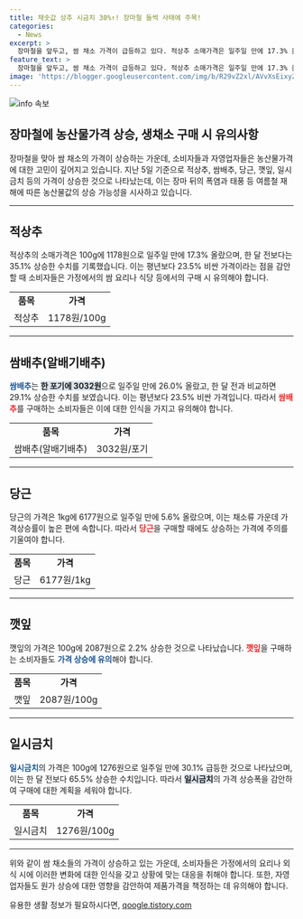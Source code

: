 ```yaml
---
title: 채솟값 상추 시금치 30%↑! 장마철 들썩 사태에 주목!
categories:
  - News
excerpt: >
  장마철을 앞두고, 쌈 채소 가격이 급등하고 있다. 적상추 소매가격은 일주일 만에 17.3% 올라 100g에 1178원으로, 쌈배추는 한 포기에 3032원으로 29.1% 상승했다. 평년보다 23.5% 비싼 쌈채소는 장마 후 폭염과 태풍으로 인해 더 오를 가능성이 있으며, 올 여름 배추 생산 감소로 가격 상승이 예상된다. 자영업자들은 고민이 깊어지고 있다. (150자)
feature_text: >
  장마철을 앞두고, 쌈 채소 가격이 급등하고 있다. 적상추 소매가격은 일주일 만에 17.3% 올라 100g에 1178원으로, 쌈배추는 한 포기에 3032원으로 29.1% 상승했다. 평년보다 23.5% 비싼 쌈채소는 장마 후 폭염과 태풍으로 인해 더 오를 가능성이 있으며, 올 여름 배추 생산 감소로 가격 상승이 예상된다. 자영업자들은 고민이 깊어지고 있다. (150자)
image: 'https://blogger.googleusercontent.com/img/b/R29vZ2xl/AVvXsEixyZcFfHzMRdzZMjFBmAUKJYCLCGyLL1o632UiGVXcaFdKo_bkvkuCioo0uUKlGfBVcT3P84aROyZIXSBEx3Aw5nCQ3pTgDom1WDC4m8eifvWiAmWEEVb4x6G_l8C0QH225ldMjyaFvpxGEBGNO37VmDTDMHGhJPq73UglMfDca1-0aw/s1600/blogspot.png'
---
```


<p><img src="https://blogger.googleusercontent.com/img/b/R29vZ2xl/AVvXsEixyZcFfHzMRdzZMjFBmAUKJYCLCGyLL1o632UiGVXcaFdKo_bkvkuCioo0uUKlGfBVcT3P84aROyZIXSBEx3Aw5nCQ3pTgDom1WDC4m8eifvWiAmWEEVb4x6G_l8C0QH225ldMjyaFvpxGEBGNO37VmDTDMHGhJPq73UglMfDca1-0aw/s1600/blogspot.png" alt="info 속보" /></p>

<h2 data-ke-size="size26">장마철에 농산물가격 상승, 생채소 구매 시 유의사항</h2>

<p data-ke-size="size16">장마철을 맞아 쌈 채소의 가격이 상승하는 가운데, 소비자들과 자영업자들은 농산물가격에 대한 고민이 깊어지고 있습니다. 지난 5일 기준으로 적상추, 쌈배추, 당근, 깻잎, 일시금치 등의 가격이 상승한 것으로 나타났는데, 이는 장마 뒤의 폭염과 태풍 등 여름철 재해에 따른 농산물값의 상승 가능성을 시사하고 있습니다.<br></p>

<hr>

<h2 data-ke-size="size24">적상추</h2>

<p data-ke-size="size16">적상추의 소매가격은 100g에 1178원으로 일주일 만에 17.3% 올랐으며, 한 달 전보다는 35.1% 상승한 수치를 기록했습니다. 이는 평년보다 23.5% 비싼 가격이라는 점을 감안할 때 소비자들은 가정에서의 쌈 요리나 식당 등에서의 구매 시 유의해야 합니다.</p>

<table>
  <tr>
    <td style="text-align: center; height: 17px;"><b>품목</b></td>
    <td style="text-align: center; height: 17px;"><b>가격</b></td>
  </tr>
  <tr>
    <td style="text-align: center; height: 17px;">적상추</td>
    <td style="text-align: center; height: 17px;">1178원/100g</td>
  </tr>
</table>

<hr>

<h2 data-ke-size="size24">쌈배추(알배기배추)</h2>

<p data-ke-size="size16"><b><span style="color: #1a5490;">쌈배추</span></b>는 <b><span style="background-color: #21538527;">한 포기에 3032원</span></b>으로 일주일 만에 26.0% 올랐고, 한 달 전과 비교하면 29.1% 상승한 수치를 보였습니다. 이는 평년보다 23.5% 비싼 가격입니다. 따라서 <b><span style="color: #ee2323;">쌈배추</span></b>를 구매하는 소비자들은 이에 대한 인식을 가지고 유의해야 합니다.</p>

<table>
  <tr>
    <td style="text-align: center; height: 17px;"><b>품목</b></td>
    <td style="text-align: center; height: 17px;"><b>가격</b></td>
  </tr>
  <tr>
    <td style="text-align: center; height: 17px;">쌈배추(알배기배추)</td>
    <td style="text-align: center; height: 17px;">3032원/포기</td>
  </tr>
</table>

<hr>

<h2 data-ke-size="size24">당근</h2>

<p data-ke-size="size16">당근의 가격은 1kg에 6177원으로 일주일 만에 5.6% 올랐으며, 이는 채소류 가운데 가격상승률이 높은 편에 속합니다. 따라서 <b><span style="color: #ee2323;">당근</span></b>을 구매할 때에도 상승하는 가격에 주의를 기울여야 합니다.</p>

<table>
  <tr>
    <td style="text-align: center; height: 17px;"><b>품목</b></td>
    <td style="text-align: center; height: 17px;"><b>가격</b></td>
  </tr>
  <tr>
    <td style="text-align: center; height: 17px;">당근</td>
    <td style="text-align: center; height: 17px;">6177원/1kg</td>
  </tr>
</table>

<hr>

<h2 data-ke-size="size24">깻잎</h2>

<p data-ke-size="size16">깻잎의 가격은 100g에 2087원으로 2.2% 상승한 것으로 나타났습니다. <b><span style="color: #ee2323;">깻잎</span></b>을 구매하는 소비자들도 <b><span style="color: #1a5490;">가격 상승에 유의</span></b>해야 합니다.</p>

<table>
  <tr>
    <td style="text-align: center; height: 17px;"><b>품목</b></td>
    <td style="text-align: center; height: 17px;"><b>가격</b></td>
  </tr>
  <tr>
    <td style="text-align: center; height: 17px;">깻잎</td>
    <td style="text-align: center; height: 17px;">2087원/100g</td>
  </tr>
</table>

<hr>

<h2 data-ke-size="size24">일시금치</h2>

<p data-ke-size="size16"><b><span style="color: #1a5490;">일시금치</span></b>의 가격은 100g에 1276원으로 일주일 만에 30.1% 급등한 것으로 나타났으며, 이는 한 달 전보다 65.5% 상승한 수치입니다. 따라서 <b><span style="background-color: #21538527;">일시금치</span></b>의 가격 상승폭을 감안하여 구매에 대한 계획을 세워야 합니다.</p>

<table>
  <tr>
    <td style="text-align: center; height: 17px;"><b>품목</b></td>
    <td style="text-align: center; height: 17px;"><b>가격</b></td>
  </tr>
  <tr>
    <td style="text-align: center; height: 17px;">일시금치</td>
    <td style="text-align: center; height: 17px;">1276원/100g</td>
  </tr>
</table>

<hr>

<p data-ke-size="size16">위와 같이 쌈 채소들의 가격이 상승하고 있는 가운데, 소비자들은 가정에서의 요리나 외식 시에 이러한 변화에 대한 인식을 갖고 상황에 맞는 대응을 취해야 합니다. 또한, 자영업자들도 원가 상승에 대한 영향을 감안하여 제품가격을 책정하는 데 유의해야 합니다. </p>
유용한 생활 정보가 필요하시다면, <a href="https://qoogle.tistory.com" rel="dofollow">qoogle.tistory.com</a>


